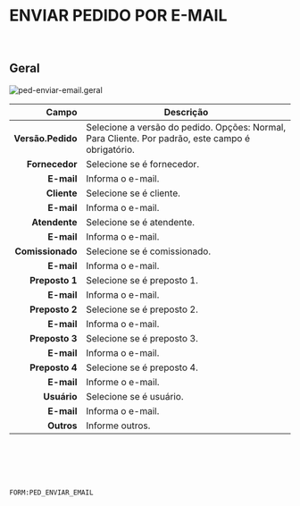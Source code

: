 # ENVIAR PEDIDO POR E-MAIL
<br>

## Geral
![ped-enviar-email.geral](https://raw.githubusercontent.com/netforcews/docs-siscom/master/geral/imagens/ped-enviar-email.geral.png)

Campo | Descrição
--:|---
**Versão.Pedido** | Selecione a versão do pedido. Opções: Normal, Para Cliente. Por padrão, este campo é obrigatório.
**Fornecedor** | Selecione se é fornecedor.
**E-mail** | Informa o e-mail.
**Cliente** | Selecione se é cliente.
**E-mail** | Informa o e-mail.
**Atendente** | Selecione se é atendente.
**E-mail** | Informa o e-mail.
**Comissionado** | Selecione se é comissionado.
**E-mail** | Informa o e-mail.
**Preposto 1** | Selecione se é preposto 1.
**E-mail** | Informa o e-mail.
**Preposto 2** | Selecione se é preposto 2.
**E-mail** | Informa o e-mail.
**Preposto 3** | Selecione se é preposto 3.
**E-mail** | Informa o e-mail.
**Preposto 4** | Selecione se é preposto 4.
**E-mail** | Informe o e-mail.
**Usuário** | Selecione se é usuário.
**E-mail** | Informa o e-mail.
**Outros** | Informe outros.
<br>
<br>
<br>
<br>

```FORM:PED_ENVIAR_EMAIL```
